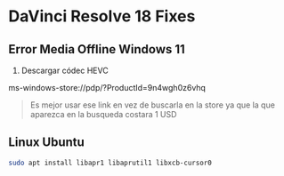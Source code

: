 # DaVinci Resolve 18 Fixes

## Error Media Offline Windows 11

1) Descargar códec HEVC

ms-windows-store://pdp/?ProductId=9n4wgh0z6vhq

> Es mejor usar ese link en vez de buscarla en la store ya que la que aparezca en la busqueda costara 1 USD

## Linux Ubuntu

```bash
sudo apt install libapr1 libaprutil1 libxcb-cursor0
```
